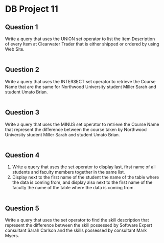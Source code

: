 # DB Project 11
## Question 1
Write a query that uses the UNION set operator to list the Item Description of
every Item at Clearwater Trader that is either shipped or ordered by using Web Site. <br><br>
## Question 2
Write a query that uses the INTERSECT set operator to retrieve the Course
Name that are the same for Northwood University student Miller Sarah and student
Umato Brian.<br><br>
## Question 3
Write a query that uses the MINUS set operator to retrieve the Course Name
that represent the difference between the course taken by Northwood University
student Miller Sarah and student Umato Brian.<br><br>
## Question 4
1. Write a query that uses the set operator to display last, first name of all
students and faculty members together in the same list.<br>
2. Display next to the first
name of the student the name of the table where the data is coming from, and
display also next to the first name of the faculty the name of the table where the
data is coming from.<br><br>
## Question 5
Write a query that uses the set operator to find the skill description that
represent the difference between the skill possessed by Software Expert consultant
Sarah Carlson and the skills possessed by consultant Mark Myers.
